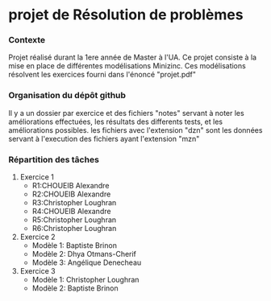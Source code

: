 # projet de Résolution de problèmes

### Contexte

Projet réalisé durant la 1ere année de Master à l'UA.
Ce projet consiste à la mise en place de différentes modélisations Minizinc.
Ces modélisations résolvent les exercices fourni dans l'énoncé "projet.pdf"

### Organisation du dépôt github

Il y a un dossier par exercice et des fichiers "notes" servant à noter les améliorations effectuées, les résultats des differents tests, et les améliorations possibles.
les fichiers avec l'extension "dzn" sont les données servant à l'execution des fichiers ayant l'extension "mzn" 

### Répartition des tâches

1. Exercice 1
	- R1:CHOUEIB Alexandre
	- R2:CHOUEIB Alexandre
	- R3:Christopher Loughran
	- R4:CHOUEIB Alexandre
	- R5:Christopher Loughran
	- R6:Christopher Loughran
2. Exercice 2
	- Modèle 1: Baptiste Brinon
	- Modèle 2: Dhya Otmans-Cherif
	- Modèle 3: Angélique Denecheau
3. Exercice 3
	- Modèle 1: Christopher Loughran
	- Modèle 2: Baptiste Brinon
